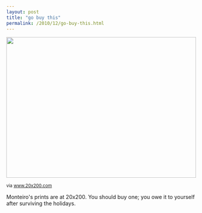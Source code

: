 ```yaml
---
layout: post
title: "go buy this"
permalink: /2010/12/go-buy-this.html
---
```


<p><img alt="" class="asset asset-image at-xid-6a00d8341c4f5f53ef0148c726d1c5970c  " height="371" src="http://sippey.typepad.com/.a/6a00d8341c4f5f53ef0148c726d1c5970c-pi" width="500" /></p>
<p><small>via <a href="http://www.20x200.com/art/2010/12/untitled-may-the-bridges-i-burn-light-the-way.html?utm_source=20x200%20Announcements&amp;utm_campaign=fcf796107a-Tuesday_Edition_Mike_Monteiro12_28_2010&amp;utm_medium=email">www.20x200.com</a></small></p>
<p>Monteiro&#39;s prints are at 20x200. You should buy one; you owe it to yourself after surviving the holidays.</p>


